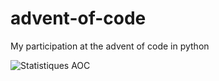 # advent-of-code

My participation at the advent of code in python

![Statistiques AOC](https://aoc-stats.vercel.app/api/card?username=mbido&totalStars=132&currentYearStars=22&currentDay=11&completedDays=11&currentYear=2024)